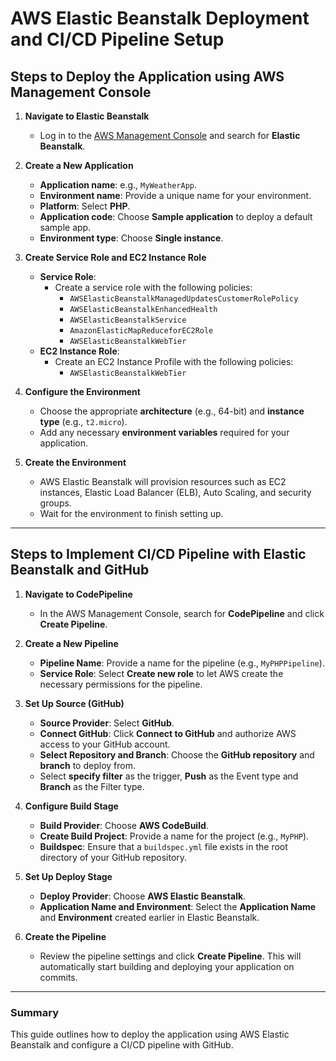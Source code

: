 # AWS Elastic Beanstalk Deployment and CI/CD Pipeline Setup

## Steps to Deploy the Application using AWS Management Console

1. **Navigate to Elastic Beanstalk**
   - Log in to the [AWS Management Console](https://aws.amazon.com/console/) and search for **Elastic Beanstalk**.

2. **Create a New Application**
   - **Application name**: e.g., `MyWeatherApp`.
   - **Environment name**: Provide a unique name for your environment.
   - **Platform**: Select **PHP**.
   - **Application code**: Choose **Sample application** to deploy a default sample app.
   - **Environment type**: Choose **Single instance**.

3. **Create Service Role and EC2 Instance Role**
   - **Service Role**:
     - Create a service role with the following policies:
       - `AWSElasticBeanstalkManagedUpdatesCustomerRolePolicy`
       - `AWSElasticBeanstalkEnhancedHealth`
       - `AWSElasticBeanstalkService`
       - `AmazonElasticMapReduceforEC2Role`
       - `AWSElasticBeanstalkWebTier`
   - **EC2 Instance Role**:
     - Create an EC2 Instance Profile with the following policies:
       - `AWSElasticBeanstalkWebTier`

4. **Configure the Environment**
   - Choose the appropriate **architecture** (e.g., 64-bit) and **instance type** (e.g., `t2.micro`).
   - Add any necessary **environment variables** required for your application.

5. **Create the Environment**
   - AWS Elastic Beanstalk will provision resources such as EC2 instances, Elastic Load Balancer (ELB), Auto Scaling, and security groups.
   - Wait for the environment to finish setting up.

---

## Steps to Implement CI/CD Pipeline with Elastic Beanstalk and GitHub

1. **Navigate to CodePipeline**
   - In the AWS Management Console, search for **CodePipeline** and click **Create Pipeline**.

2. **Create a New Pipeline**
   - **Pipeline Name**: Provide a name for the pipeline (e.g., `MyPHPPipeline`).
   - **Service Role**: Select **Create new role** to let AWS create the necessary permissions for the pipeline.

3. **Set Up Source (GitHub)**
   - **Source Provider**: Select **GitHub**.
   - **Connect GitHub**: Click **Connect to GitHub** and authorize AWS access to your GitHub account.
   - **Select Repository and Branch**: Choose the **GitHub repository** and **branch** to deploy from.
   - Select **specify filter** as the trigger, **Push** as the Event type and **Branch** as the Filter type.

4. **Configure Build Stage**
   - **Build Provider**: Choose **AWS CodeBuild**.
   - **Create Build Project**: Provide a name for the project (e.g., `MyPHP`).
   - **Buildspec**: Ensure that a `buildspec.yml` file exists in the root directory of your GitHub repository.
   
5. **Set Up Deploy Stage**
   - **Deploy Provider**: Choose **AWS Elastic Beanstalk**.
   - **Application Name and Environment**: Select the **Application Name** and **Environment** created earlier in Elastic Beanstalk.

6. **Create the Pipeline**
   - Review the pipeline settings and click **Create Pipeline**. This will automatically start building and deploying your application on commits.

---

### Summary

This guide outlines how to deploy the application using AWS Elastic Beanstalk and configure a CI/CD pipeline with GitHub. 
